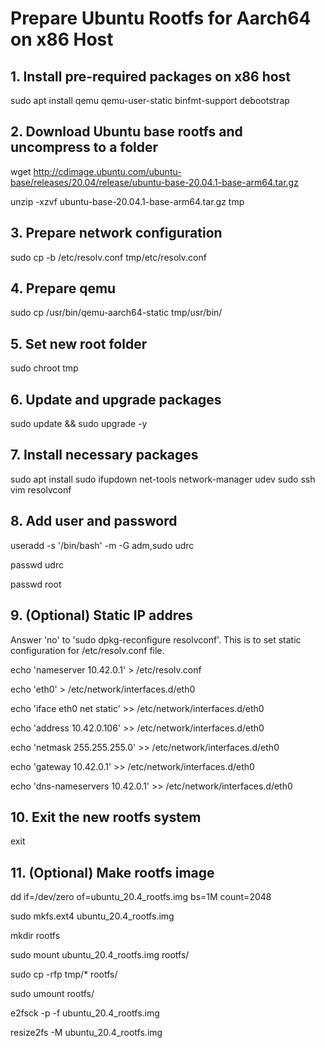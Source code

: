 # Prepare Ubuntu Rootfs for Aarch64 on x86 Host

## 1. Install pre-required packages on x86 host

sudo apt install qemu qemu-user-static binfmt-support debootstrap

## 2. Download Ubuntu base rootfs and uncompress to a folder

wget http://cdimage.ubuntu.com/ubuntu-base/releases/20.04/release/ubuntu-base-20.04.1-base-arm64.tar.gz

unzip -xzvf ubuntu-base-20.04.1-base-arm64.tar.gz tmp

## 3. Prepare network configuration

sudo cp -b /etc/resolv.conf tmp/etc/resolv.conf

## 4. Prepare qemu

sudo cp /usr/bin/qemu-aarch64-static tmp/usr/bin/

## 5. Set new root folder

sudo chroot tmp

## 6. Update and upgrade packages

sudo update && sudo upgrade -y

## 7. Install necessary packages

sudo apt install sudo ifupdown net-tools network-manager udev sudo ssh vim resolvconf

## 8. Add user and password

useradd -s '/bin/bash' -m -G adm,sudo udrc

passwd udrc

passwd root

## 9. (Optional) Static IP addres

Answer 'no' to 'sudo dpkg-reconfigure resolvconf'. This is to set static configuration for /etc/resolv.conf file.

echo 'nameserver 10.42.0.1' > /etc/resolv.conf

echo 'eth0' > /etc/network/interfaces.d/eth0

echo 'iface eth0 net static' >> /etc/network/interfaces.d/eth0

echo 'address 10.42.0.106' >> /etc/network/interfaces.d/eth0

echo 'netmask 255.255.255.0' >> /etc/network/interfaces.d/eth0

echo 'gateway 10.42.0.1' >> /etc/network/interfaces.d/eth0

echo 'dns-nameservers 10.42.0.1' >> /etc/network/interfaces.d/eth0

## 10. Exit the new rootfs system

exit

## 11. (Optional) Make rootfs image

dd if=/dev/zero of=ubuntu_20.4_rootfs.img bs=1M count=2048

sudo mkfs.ext4 ubuntu_20.4_rootfs.img

mkdir rootfs

sudo mount ubuntu_20.4_rootfs.img rootfs/

sudo cp -rfp tmp/*  rootfs/

sudo umount rootfs/

e2fsck -p -f ubuntu_20.4_rootfs.img

resize2fs -M ubuntu_20.4_rootfs.img

